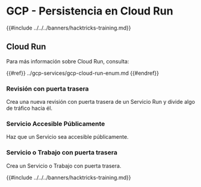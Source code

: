 # GCP - Persistencia en Cloud Run

{{#include ../../../banners/hacktricks-training.md}}

## Cloud Run

Para más información sobre Cloud Run, consulta:

{{#ref}}
../gcp-services/gcp-cloud-run-enum.md
{{#endref}}

### Revisión con puerta trasera

Crea una nueva revisión con puerta trasera de un Servicio Run y divide algo de tráfico hacia él.

### Servicio Accesible Públicamente

Haz que un Servicio sea accesible públicamente.

### Servicio o Trabajo con puerta trasera

Crea un Servicio o Trabajo con puerta trasera.

{{#include ../../../banners/hacktricks-training.md}}
